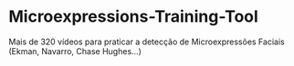 # Microexpressions-Training-Tool
Mais de 320 vídeos para praticar a detecção de Microexpressões Faciais (Ekman, Navarro, Chase Hughes...)
